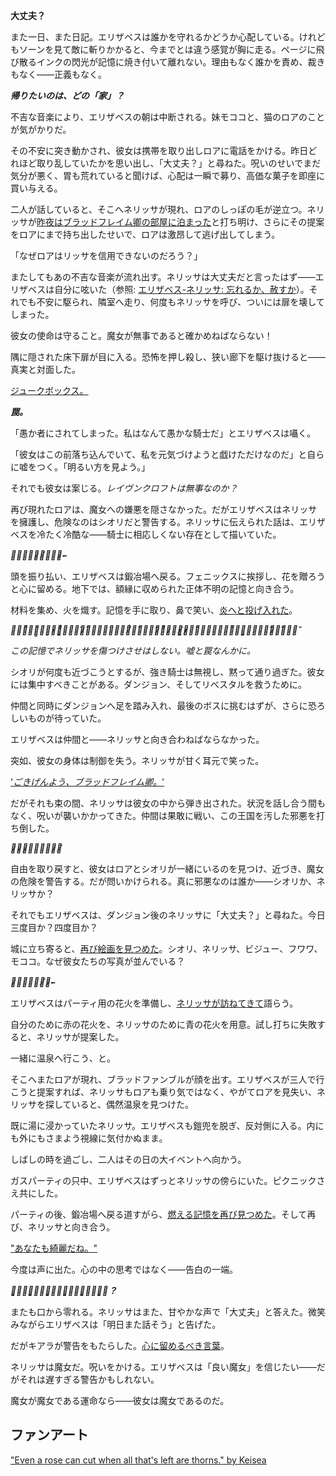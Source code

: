 <!-- title: エリザベス・スミス・ブラッドフレイム -->
<!-- status: 生存 -->

**大丈夫？**

また一日、また日記。エリザベスは誰かを守れるかどうか心配している。けれどもソーンを見て敵に斬りかかると、今までとは違う感覚が胸に走る。ページに飛び散るインクの閃光が記憶に焼き付いて離れない。理由もなく誰かを責め、裁きもなく――正義もなく。

**_帰りたいのは、どの「家」？_**

不吉な音楽により、エリザベスの朝は中断される。妹モココと、猫のロアのことが気がかりだ。

その不安に突き動かされ、彼女は携帯を取り出しロアに電話をかける。昨日どれほど取り乱していたかを思い出し、「大丈夫？」と尋ねた。呪いのせいでまだ気分が悪く、胃も荒れていると聞けば、心配は一瞬で募り、高価な菓子を即座に買い与える。

二人が話していると、そこへネリッサが現れ、ロアのしっぽの毛が逆立つ。ネリッサが[昨夜はブラッドフレイム卿の部屋に泊まった](https://www.youtube.com/live/sDjysXFWYbI?t=854)と打ち明け、さらにその提案をロアにまで持ち出したせいで、ロアは激昂して逃げ出してしまう。

「なぜロアはリッサを信用できないのだろう？」

またしてもあの不吉な音楽が流れ出す。ネリッサは大丈夫だと言ったはず――エリザベスは自分に呟いた（参照: [エリザベス-ネリッサ: 忘れるか、赦すか](#edge:liz-nerissa)）。それでも不安に駆られ、隣室へ走り、何度もネリッサを呼び、ついには扉を壊してしまった。

彼女の使命は守ること。魔女が無事であると確かめねばならない！

隅に隠された床下扉が目に入る。恐怖を押し殺し、狭い廊下を駆け抜けると――真実と対面した。

[ジュークボックス。](#embed:https://www.youtube.com/live/sDjysXFWYbI?t=2065)

**_罠。_**

「愚か者にされてしまった。私はなんて愚かな騎士だ」とエリザベスは囁く。

「彼女はこの前落ち込んでいて、私を元気づけようと戯けただけなのだ」と自らに嘘をつく。「明るい方を見よう。」

それでも彼女は案じる。_レイヴンクロフトは無事なのか？_

再び現れたロアは、魔女への嫌悪を隠さなかった。だがエリザベスはネリッサを擁護し、危険なのはシオリだと警告する。ネリッサに伝えられた話は、エリザベスを冷たく冷酷な――騎士に相応しくない存在として描いていた。

**_正̵義̶の̷た̸め̴に̷-̴_**

頭を振り払い、エリザベスは鍛冶場へ戻る。フェニックスに挨拶し、花を贈ろうと心に留める。地下では、額縁に収められた正体不明の記憶と向き合う。

材料を集め、火を熾す。記憶を手に取り、鼻で笑い、[炎へと投げ入れた](https://www.youtube.com/live/sDjysXFWYbI?t=5712)。

**_あ̴̝͌ぁ̶͇͂、̴͙̕記̵͚͋憶̴̠́よ̷̄ͅ。̴̟̀皆̵̢̈́が̸̫̄敵̵̟̃に̷̟͒な̷̥̓り̸͚̓た̷̤̏が̴̹̅っ̵̝͌て̴͚̾い̵̥̆る̷̟̆。̶̗̌_**

_この記憶でネリッサを傷つけさせはしない。嘘と罠なんかに。_

シオリが何度も近づこうとするが、強き騎士は無視し、黙って通り過ぎた。彼女には集中すべきことがある。ダンジョン、そしてリベスタルを救うために。

仲間と同時にダンジョンへ足を踏み入れ、最後のボスに挑むはずが、さらに恐ろしいものが待っていた。

エリザベスは仲間と――ネリッサと向き合わねばならなかった。

突如、彼女の身体は制御を失う。ネリッサが甘く耳元で笑った。

['_ごきげんよう、ブラッドフレイム卿。_'](#embed:https://www.youtube.com/live/sDjysXFWYbI?t=8923)

だがそれも束の間、ネリッサは彼女の中から弾き出された。状況を話し合う間もなく、呪いが襲いかかってきた。仲間は果敢に戦い、この王国を汚した邪悪を打ち倒した。

**_帰̷り̷た̷い̶の̵か̷？̸_**

自由を取り戻すと、彼女はロアとシオリが一緒にいるのを見つけ、近づき、魔女の危険を警告する。だが問いかけられる。真に邪悪なのは誰か――シオリか、ネリッサか？

それでもエリザベスは、ダンジョン後のネリッサに「大丈夫？」と尋ねた。今日三度目か？四度目か？

城に立ち寄ると、[再び絵画を見つめた](https://www.youtube.com/live/sDjysXFWYbI?t=10221)。シオリ、ネリッサ、ビジュー、フワワ、モココ。なぜ彼女たちの写真が並んでいる？

**_破̷壊̴の̶使̸者̷-̴_**

エリザベスはパーティ用の花火を準備し、[ネリッサが訪ねてきて](https://www.youtube.com/live/sDjysXFWYbI?t=10432)語らう。

自分のために赤の花火を、ネリッサのために青の花火を用意。試し打ちに失敗すると、ネリッサが提案した。

一緒に温泉へ行こう、と。

そこへまたロアが現れ、ブラッドファンブルが顔を出す。エリザベスが三人で行こうと提案すれば、ネリッサもロアも乗り気ではなく、やがてロアを見失い、ネリッサを探していると、偶然温泉を見つけた。

既に湯に浸かっていたネリッサ。エリザベスも鎧兜を脱ぎ、反対側に入る。内にも外にもさまよう視線に気付かぬまま。

しばしの時を過ごし、二人はその日の大イベントへ向かう。

ガスパーティの只中、エリザベスはずっとネリッサの傍らにいた。ピクニックさえ共にした。

パーティの後、鍛冶場へ戻る道すがら、[燃える記憶を再び見つめた](https://www.youtube.com/live/sDjysXFWYbI?t=13731)。そして再び、ネリッサと向き合う。

["あなたも綺麗だね。"](#embed:https://www.youtube.com/live/sDjysXFWYbI?si=038e-vGsvZvwxgJe&t=13938)

今度は声に出た。心の中の思考ではなく――告白の一端。

**_だ͓͓̽̽い͓͓̽̽じ͓͓̽̽ょ͓͓̽̽う͓͓̽̽ぶ͓̽？_**

またも口から零れる。ネリッサはまた、甘やかな声で「大丈夫」と答えた。微笑みながらエリザベスは「明日また話そう」と告げた。

だがキアラが警告をもたらした。[心に留めるべき言葉](https://www.youtube.com/live/sDjysXFWYbI?t=15003)。

ネリッサは魔女だ。呪いをかける。エリザベスは「良い魔女」を信じたい――だがそれは遅すぎる警告かもしれない。

魔女が魔女である運命なら――彼女は魔女であるのだ。

## ファンアート

["Even a rose can cut when all that's left are thorns." by Keisea](https://x.com/Keiseeaaa/status/1924575131592228995)

<!-- nerissa -->
